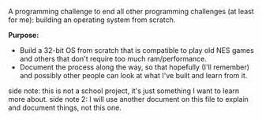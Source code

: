 A programming challenge to end all other programming challenges (at least for me): building an operating system from scratch.

**Purpose:**
  - Build a 32-bit OS from scratch that is compatible to play old NES games and others that don't require too much ram/performance.
  - Document the process along the way, so that hopefully (I'll remember) and possibly other people can look at what I've built and learn from it.

side note: this is not a school project, it's just something I want to learn more about. 
side note 2: I will use another document on this file to explain and document things, not this one.
